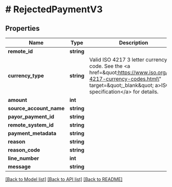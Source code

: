 # # RejectedPaymentV3

## Properties

Name | Type | Description | Notes
------------ | ------------- | ------------- | -------------
**remote_id** | **string** |  |
**currency_type** | **string** | Valid ISO 4217 3 letter currency code. See the &lt;a href&#x3D;\&quot;https://www.iso.org/iso-4217-currency-codes.html\&quot; target&#x3D;\&quot;_blank\&quot; a&gt;ISO specification&lt;/a&gt; for details. |
**amount** | **int** |  |
**source_account_name** | **string** |  |
**payor_payment_id** | **string** |  |
**remote_system_id** | **string** |  | [optional]
**payment_metadata** | **string** |  | [optional]
**reason** | **string** |  |
**reason_code** | **string** |  | [optional]
**line_number** | **int** |  | [optional]
**message** | **string** |  | [optional]

[[Back to Model list]](../../README.md#models) [[Back to API list]](../../README.md#endpoints) [[Back to README]](../../README.md)
